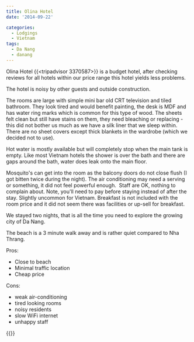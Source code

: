 ```yaml
---
title: Olina Hotel
date: '2014-09-22'

categories:
  - Lodgings
  - Vietnam
tags:
  - Da Nang
  - danang
---
```


Olina Hotel {{<tripadvisor 3370587>}} is a budget hotel, after checking reviews for all hotels within our price range this hotel yields less problems.

The hotel is noisy by other guests and outside construction.

The rooms are large with simple mini bar old CRT television and tiled bathroom. They look tired and would benefit painting, the desk is MDF and has water ring marks which is common for this type of wood. The sheets felt clean but still have stains on them, they need bleaching or replacing - this did not bother us much as we have a silk liner that we sleep within. There are no sheet covers except thick blankets in the wardrobe (which we decided not to use).

Hot water is mostly available but will completely stop when the main tank is empty. Like most Vietnam hotels the shower is over the bath and there are gaps around the bath, water does leak onto the main floor.

Mosquito's can get into the room as the balcony doors do not close flush (I got bitten twice during the night). The air conditioning may need a serving or something, it did not feel powerful enough.  Staff are OK, nothing to complain about. Note, you'll need to pay before staying instead of after the stay. Slightly uncommon for Vietnam. Breakfast is not included with the room price and it did not seem there was facilities or up-sell for breakfast.

We stayed two nights, that is all the time you need to explore the growing city of Da Nang.

The beach is a 3 minute walk away and is rather quiet compared to Nha Thrang.

Pros:

- Close to beach
- Minimal traffic location
- Cheap price

Cons:

- weak air-conditioning
- tired looking rooms
- noisy residents
- slow WiFi internet
- unhappy staff

<!-- \[usrlist Service:3 Cleanliness:3  Food:0 Value:4 English:2 Overall:3\] -->


{{<place ChIJpWYqa4YXQjERDh79Jpi3qMg>}}

<!-- [![Booking-dot-com](images/Booking-dot-com.png)](https://www.booking.com/app_link/hotel/vn/olina.html?aid=399308) -->

<!-- [![agoda-dot-com](images/agoda-dot-com.png)](https://www.agoda.com/olina-hotel-danang/hotel/da-nang-vn.html?cid=1649959) -->
